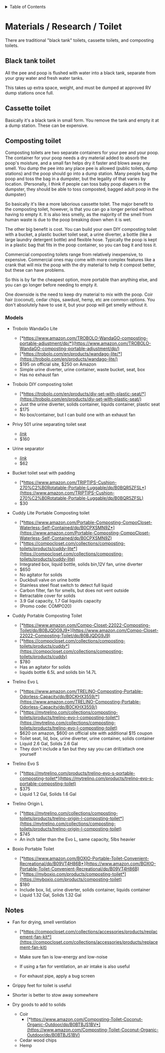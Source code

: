 <!-- START doctoc generated TOC please keep comment here to allow auto update -->
<!-- DON'T EDIT THIS SECTION, INSTEAD RE-RUN doctoc TO UPDATE -->
<details>
<summary>Table of Contents</summary>

- [Materials / Research / Toilet](#materials--research--toilet)
  - [Composting toilet](#composting-toilet)
  - [Notes](#notes)

</details>
<!-- END doctoc generated TOC please keep comment here to allow auto update -->

# Materials / Research / Toilet


There are traditional "black tank" toilets, cassette toilets, and composting toilets.

## Black tank toilet

All the pee and poop is flushed with water into a black tank, separate from your gray
water and fresh water tanks.

This takes up extra space, weight, and must be dumped at approved RV dump stations
once full.

## Cassette toilet

Basically it's a black tank in small form. You remove the tank and empty it at a dump
station. These can be expensive.

## Composting toilet

Composting toilets are two separate containers for your pee and your poop.
The container for your poop needs a dry material added to absorb the poop's moisture, and
a small fan helps dry it faster and blows away any smell. You dump the pee into any place
pee is allowed (public toilets, dump stations) and the poop should go into a dump station.
Many people bag the poop and toss the bag in a dumpster, but the legality of that varies
by location. (Personally, I think if people can toss baby poop diapers in the dumpster,
they should be able to toss composted, bagged adult poop in the dumpster)

So basically it's like a more laborious cassette toilet. The major benefit to the
composting toilet, however, is that you can go a longer period without having to empty it.
It is also less smelly, as the majority of the smell from human waste is due to the poop
breaking down when it is wet.

The other big benefit is cost. You can build your own DIY composting toilet with a bucket,
a plastic bucket toilet seat, a urine diverter, a bottle (like a large laundry detergent
 bottle) and flexible hose. Typically the poop is kept in a plastic bag that fits in the
poop container, so you can bag it and toss it.

Commercial composting toilets range from relatively inexpensive, to expensive. Commercial
ones may come with more complex features like a crank that will mix the poop with the dry
material to help it compost better, but these can have problems.

So this is by far the cheapest option, more portable than anything else, and you can go
longer before needing to empty it.

One downside is the need to keep dry material to mix with the poop. Coir hair (coconut),
cedar chips, sawdust, hemp, etc are common options. You don't absolutely have to use it,
but your poop will get smelly without it.



### Models
- Trobolo WandaGo Lite

  -   [*https://www.amazon.com/TROBOLO-WandaGO-composting-portable-adjustment/dp/*](https://www.amazon.com/TROBOLO-WandaGO-composting-portable-adjustment/dp/)
  -   [*https://trobolo.com/en/products/wandago-lite/*](https://trobolo.com/en/products/wandago-lite/)
  -   \$195 on official site, \$250 on Amazon
  -   Simple urine diverter, urine container, waste bucket, seat, box
  -   Has no exhaust fan

- Trobolo DIY composting toilet

  -   [*https://trobolo.com/en/products/diy-set-with-plastic-seat/*](https://trobolo.com/en/products/diy-set-with-plastic-seat/)
  -   Just the urine diverter, solids container, liquids container, plastic seat
  -   \$175
  -   No box/container, but I can build one with an exhaust fan

- Privy 501 urine separating toilet seat

  -   [*link*](https://www.amazon.com/Separett-Privy-Kit-folding-seat/dp/B01N3YYG9Q/ref=sr_1_4?crid=2GSFN243GHLHX&dib=eyJ2IjoiMSJ9.nouJZUoOUC1THRuK-Rfp2cny9yL6owTYNZT-PE4pQ4jQomZ9p0X_JfCsDKhZ7e3OejwkSnaw76mChk8Gs8K3NUpIWboOcT8_kAu6j5sgqB1jRxkke-2jPWs8WK9v959WFfHUoRKVvGEbyVg1oogNVICEFw9366vp8a7O4PSWfY7zLSkpatDQyAvC1HL1ndSKDHsKYQDcuUKga-BheRCIf8w--XgY44Vff3Yd8UNmFllJFbho3CGp8EIN7_4YE1qSw4Xiwt4tLNmW6-T4ADuBUHSRF1K4d78tUkLpKKUYzVc.65Sl3HRrPAObK_-rpq0IN6nk0uJCVMEt-S8HLeuEtCs&dib_tag=se&keywords=composting+toilet+with+urine+diverter&qid=1722192816&sprefix=composting+toilet+with+urine+divert%2Caps%2C241&sr=8-4)
  -   \$160

- Urine separator

  -   [*link*](https://www.amazon.com/Free-Range-Designs-Separator-Complete/dp/B0BNTSR7R2/ref=sr_1_1?crid=2GSFN243GHLHX&dib=eyJ2IjoiMSJ9.nouJZUoOUC1THRuK-Rfp2cny9yL6owTYNZT-PE4pQ4jQomZ9p0X_JfCsDKhZ7e3OejwkSnaw76mChk8Gs8K3NUpIWboOcT8_kAu6j5sgqB1jRxkke-2jPWs8WK9v959WFfHUoRKVvGEbyVg1oogNVICEFw9366vp8a7O4PSWfY7zLSkpatDQyAvC1HL1ndSKDHsKYQDcuUKga-BheRCIf8w--XgY44Vff3Yd8UNmFllJFbho3CGp8EIN7_4YE1qSw4Xiwt4tLNmW6-T4ADuBUHSRF1K4d78tUkLpKKUYzVc.65Sl3HRrPAObK_-rpq0IN6nk0uJCVMEt-S8HLeuEtCs&dib_tag=se&keywords=composting%2Btoilet%2Bwith%2Burine%2Bdiverter&qid=1722192816&sprefix=composting%2Btoilet%2Bwith%2Burine%2Bdivert%2Caps%2C241&sr=8-1&th=1)
  -   \$62

- Bucket toilet seat with padding

  -   [*https://www.amazon.com/TRIPTIPS-Cushion-270%C2%B0Rotatable-Portable-Luggable/dp/B0BQR5ZFSL*](https://www.amazon.com/TRIPTIPS-Cushion-270%C2%B0Rotatable-Portable-Luggable/dp/B0BQR5ZFSL)
  -   \$30

- Cuddy Lite Portable Composting toilet

  -   [*https://www.amazon.com/Portable-Composting-CompoCloset-Waterless-Self-Contained/dp/B0CPXSMN9Z*](https://www.amazon.com/Portable-Composting-CompoCloset-Waterless-Self-Contained/dp/B0CPXSMN9Z)
  -   [*https://compocloset.com/collections/composting-toilets/products/cuddy-lite*](https://compocloset.com/collections/composting-toilets/products/cuddy-lite)
  -   Integrated box, liquid bottle, solids bin,12V fan, urine diverter
  -   \$650
  -   No agitator for solids
  -   Duckbull valve on urine bottle
  -   Stainless steel float switch to detect full liquid
  -   Carbon filter, fan for smells, but does not vent outside
  -   Retractable cover for solids
  -   3.9 Gal capacity, 1.7 Gal liquids capacity
  -   (Promo code: COMPO20)

- Cuddy Portable Composting Toilet

  -   [*https://www.amazon.com/Compo-Closet-22022-Composting-Toilet/dp/B0BJQDG9J9*](https://www.amazon.com/Compo-Closet-22022-Composting-Toilet/dp/B0BJQDG9J9)
  -   [*https://compocloset.com/collections/composting-toilets/products/cuddy*](https://compocloset.com/collections/composting-toilets/products/cuddy)
  -   \$780
  -   Has an agitator for solids
  -   liquids bottle 6.5L and solids bin 14.7L

- Trelino Evo L

  -   [*https://www.amazon.com/TRELINO-Composting-Portable-Odorless-Capacity/dp/B0CKHX3559/*](https://www.amazon.com/TRELINO-Composting-Portable-Odorless-Capacity/dp/B0CKHX3559/)
  -   [*https://mytrelino.com/collections/composting-toilets/products/trelino-evo-l-composting-toilet*](https://mytrelino.com/collections/composting-toilets/products/trelino-evo-l-composting-toilet)
  -   \$620 on amazon, \$600 on official site with additional \$15 coupon
  -   Toilet seat, lid, box, urine diverter, urine container, solids container
  -   Liquid 2.6 Gal, Solids 2.6 Gal
  -   They don't include a fan but they say you can drill/attach one yourself

- Trelino Evo S

  -   [*https://mytrelino.com/products/trelino-evo-s-portable-composting-toilet*](https://mytrelino.com/products/trelino-evo-s-portable-composting-toilet)
  -   \$375
  -   Liquid 1.2 Gal, Solids 1.6 Gal

- Trelino Origin L

  -   [*https://mytrelino.com/collections/composting-toilets/products/trelino-origin-l-composting-toilet*](https://mytrelino.com/collections/composting-toilets/products/trelino-origin-l-composting-toilet)
  -   \$745
  -   An inch taller than the Evo L, same capacity, 5lbs heavier

- Boxio Portable Toilet

  -   [*https://www.amazon.com/BOXIO-Portable-Toilet-Convenient-Recreational/dp/B09VT4H86B*](https://www.amazon.com/BOXIO-Portable-Toilet-Convenient-Recreational/dp/B09VT4H86B)
  -   [*https://myboxio.com/products/composting-toilet*](https://myboxio.com/products/composting-toilet)
  -   \$180
  -   Include box, lid, urine diverter, solids container, liquids container
  -   Liquid 1.32 Gal, Solids 1.32 Gal



## Notes

-   Fan for drying, smell ventilation

    -   [*https://compocloset.com/collections/accessories/products/replacement-fan-kit*](https://compocloset.com/collections/accessories/products/replacement-fan-kit)

    -   Make sure fan is low-energy and low-noise

    -   If using a fan for ventilation, an air intake is also useful

    -   For exhaust pipe, apply a bug screen

-   Grippy feet for toilet is useful

-   Shorter is better to stow away somewhere

-   Dry goods to add to solids
    -   Coir
        -   [*https://www.amazon.com/Composting-Toilet-Coconut-Organic-Outdoor/dp/B0BTBJS1BV*](https://www.amazon.com/Composting-Toilet-Coconut-Organic-Outdoor/dp/B0BTBJS1BV)
    -   Cedar wood chips
    -   Hemp



